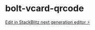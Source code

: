 # bolt-vcard-qrcode

[Edit in StackBlitz next generation editor ⚡️](https://stackblitz.com/~/github.com/donvito/bolt-vcard-qrcode)
